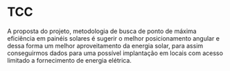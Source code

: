 # TCC
A proposta do projeto, metodologia de busca de ponto de máxima eficiência em painéis solares é sugerir o melhor posicionamento angular e dessa forma um melhor aproveitamento da energia solar, para assim conseguirmos dados para uma possível implantação em locais com acesso limitado a fornecimento de energia elétrica.

